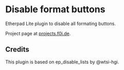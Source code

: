 # Disable format buttons

Etherpad Lite plugin to disable all formating buttons.

Project page at [projects.f0i.de](https://projects.f0i.de/etherpad/markdownify.md).

## Credits

This plugin is based on ep_disable_lists by @wtsi-hgi.
